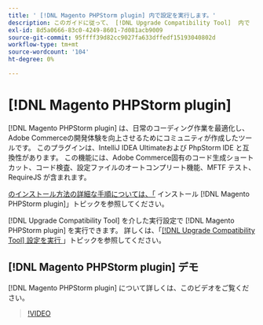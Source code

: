 ```yaml
---
title: ' [!DNL Magento PHPStorm plugin] 内で設定を実行します。'
description: このガイドに従って、 [!DNL Upgrade Compatibility Tool]  内で  [!DNL Magento PHPStorm plugin] を使用します。
exl-id: 8d5a0666-83c0-4249-8601-7d081acb9009
source-git-commit: 95ffff39d82cc9027fa633dffedf15193040802d
workflow-type: tm+mt
source-wordcount: '104'
ht-degree: 0%

---
```


# [!DNL Magento PHPStorm plugin]

[!DNL Magento PHPStorm plugin] は、日常のコーディング作業を最適化し、Adobe Commerceの開発体験を向上させるためにコミュニティが作成したツールです。 このプラグインは、IntelliJ IDEA Ultimateおよび PhpStorm IDE と互換性があります。 この機能には、Adobe Commerce固有のコード生成ショートカット、コード検査、設定ファイルのオートコンプリート機能、MFTF テスト、RequireJS が含まれます。

[ のインストール方法の詳細な手順については、「](https://developer.adobe.com/commerce/php/best-practices/phpstorm/install/) インストール [!DNL Magento PHPStorm plugin]」トピックを参照してください。

[!DNL Upgrade Compatibility Tool] を介した実行設定で [!DNL Magento PHPStorm plugin] を実行できます。 詳しくは、「[[!DNL Upgrade Compatibility Tool]  設定を実行 ](https://developer.adobe.com/commerce/php/best-practices/phpstorm/run-configuration/)」トピックを参照してください。

## [!DNL Magento PHPStorm plugin] デモ

[!DNL Magento PHPStorm plugin] について詳しくは、このビデオをご覧ください。

>[!VIDEO](https://video.tv.adobe.com/v/344407?quality=12&captions=jpn)
